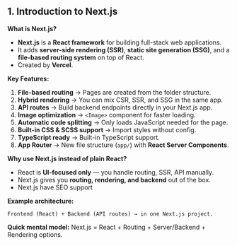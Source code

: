 ## **1. Introduction to Next.js**

**What is Next.js?**

* **Next.js** is a **React framework** for building full-stack web applications.
* It adds **server-side rendering (SSR)**, **static site generation (SSG)**, and a **file-based routing system** on top of React.
* Created by **Vercel**.

**Key Features:**

1. **File-based routing** → Pages are created from the folder structure.
2. **Hybrid rendering** → You can mix CSR, SSR, and SSG in the same app.
3. **API routes** → Build backend endpoints directly in your Next.js app.
4. **Image optimization** → `<Image>` component for faster loading.
5. **Automatic code splitting** → Only loads JavaScript needed for the page.
6. **Built-in CSS & SCSS support** → Import styles without config.
7. **TypeScript ready** → Built-in TypeScript support.
8. **App Router** → New file structure (`app/`) with **React Server Components**.

**Why use Next.js instead of plain React?**

* React is **UI-focused only** — you handle routing, SSR, API manually.
* Next.js gives you **routing, rendering, and backend** out of the box.
* Next.js have SEO support

**Example architecture:**

```
Frontend (React) + Backend (API routes) → in one Next.js project.
```

**Quick mental model:**
Next.js = React + Routing + Server/Backend + Rendering options.

